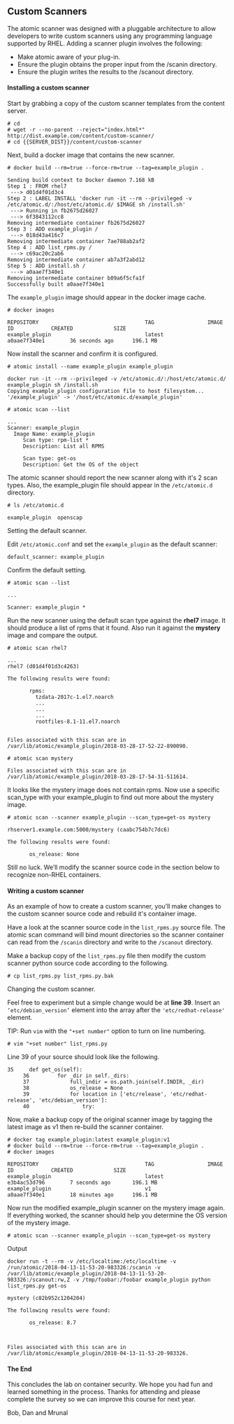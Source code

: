## Custom Scanners


The atomic scanner was designed with a pluggable architecture to allow developers to write custom scanners using any programming language supported by RHEL. Adding a scanner plugin involves the following:

* Make atomic aware of your plug-in.
* Ensure the plugin obtains the proper input from the /scanin directory. 
* Ensure the plugin writes the results to the /scanout directory.

#### Installing a custom scanner

Start by grabbing a copy of the custom scanner templates from the content server.

~~~shell
# cd 
# wget -r --no-parent --reject="index.html*" http://dist.example.com/content/custom-scanner/
# cd {{SERVER_DIST}}/content/custom-scanner
~~~

Next, build a docker image that contains the new scanner.

~~~shell
# docker build --rm=true --force-rm=true --tag=example_plugin .

Sending build context to Docker daemon 7.168 kB
Step 1 : FROM rhel7
 ---> d01d4f01d3c4
Step 2 : LABEL INSTALL 'docker run -it --rm --privileged -v /etc/atomic.d/:/host/etc/atomic.d/ $IMAGE sh /install.sh'
 ---> Running in fb2675d26027
 ---> 6f3843112cc8
Removing intermediate container fb2675d26027
Step 3 : ADD example_plugin /
 ---> 018d43a416c7
Removing intermediate container 7ae788ab2af2
Step 4 : ADD list_rpms.py /
 ---> c69ac20c2ab6
Removing intermediate container ab7a3f2abd12
Step 5 : ADD install.sh /
 ---> a0aae7f340e1
Removing intermediate container b09a6f5cfa1f
Successfully built a0aae7f340e1
~~~

The ```example_plugin``` image should appear in the docker image cache.

~~~shell
# docker images

REPOSITORY                                  TAG                 IMAGE ID            CREATED             SIZE
example_plugin                              latest              a0aae7f340e1        36 seconds ago      196.1 MB
~~~

Now install the scanner and confirm it is configured.

~~~shell
# atomic install --name example_plugin example_plugin

docker run -it --rm --privileged -v /etc/atomic.d/:/host/etc/atomic.d/ example_plugin sh /install.sh
Copying example_plugin configuration file to host filesystem...
'/example_plugin' -> '/host/etc/atomic.d/example_plugin'

# atomic scan --list

...
Scanner: example_plugin 
  Image Name: example_plugin
     Scan type: rpm-list * 
     Description: List all RPMS

     Scan type: get-os 
     Description: Get the OS of the object
~~~

The atomic scanner should report the new scanner along with it's 2 scan types. Also, the example_plugin file should appear in the ```/etc/atomic.d``` directory. 

~~~shell
# ls /etc/atomic.d

example_plugin  openscap
~~~

Setting the default scanner.

Edit ```/etc/atomic.conf``` and set the ```example_plugin``` as the default scanner:

~~~shell
default_scanner: example_plugin
~~~

Confirm the default setting.

~~~shell
# atomic scan --list

...

Scanner: example_plugin * 
~~~

Run the new scanner using the default scan type against the **rhel7** image. It should produce a list of rpms that it found. Also run it against the **mystery** image and compare the output.

~~~shell
# atomic scan rhel7

...
rhel7 (d01d4f01d3c4263)

The following results were found:

       rpms:
         tzdata-2017c-1.el7.noarch
         ...
         ...
         ...
         rootfiles-8.1-11.el7.noarch


Files associated with this scan are in /var/lib/atomic/example_plugin/2018-03-28-17-52-22-890090.

# atomic scan mystery

Files associated with this scan are in /var/lib/atomic/example_plugin/2018-03-28-17-54-31-511614.
~~~

It looks like the mystery image does not contain rpms. Now use a specific scan_type with your example_plugin to find out more about the mystery image.

~~~shell
# atomic scan --scanner example_plugin --scan_type=get-os mystery

rhserver1.example.com:5000/mystery (caabc754b7c7dc6)

The following results were found:

       os_release: None
~~~

Still no luck. We’ll modify the scanner source code in the section below to recognize non-RHEL containers.

#### Writing a custom scanner

As an example of how to create a custom scanner, you’ll make changes to the custom scanner source code and rebuild it's container image. 

Have a look at the scanner source code in the ```list_rpms.py``` source file. The atomic scan command will bind mount directories so the scanner container can read from the ```/scanin``` directory and write to the ```/scanout``` directory.

Make a backup copy of the ```list_rpms.py``` file then modify the custom scanner python source code according to the following. 

~~~shell
# cp list_rpms.py list_rpms.py.bak
~~~

Changing the custom scanner.

Feel free to experiment but a simple change would be at **line 39**. Insert an ```‘etc/debian_version’``` element into the array after the ```'etc/redhat-release'``` element.

TIP: Run ```vim``` with the ```"+set number"``` option to turn on line numbering.

~~~shell
# vim "+set number" list_rpms.py
~~~

Line 39 of your source should look like the following.

~~~shell
35     def get_os(self):
     36         for _dir in self._dirs:
     37             full_indir = os.path.join(self.INDIR, _dir)
     38             os_release = None
     39             for location in ['etc/release', 'etc/redhat-release', 'etc/debian_version']:
     40                 try:
~~~

Now, make a backup copy of the original scanner image by tagging the latest image as v1 then re-build the scanner container.

~~~shell
# docker tag example_plugin:latest example_plugin:v1
# docker build --rm=true --force-rm=true --tag=example_plugin .
# docker images

REPOSITORY                                  TAG                 IMAGE ID            CREATED             SIZE
example_plugin                              latest              e3b4ac53d796        7 seconds ago       196.1 MB
example_plugin                              v1                  a0aae7f340e1        18 minutes ago      196.1 MB
~~~

Now run the modified example_plugin scanner on the mystery image again. If everything worked, the scanner should help you determine the OS version of the mystery image.

~~~shell
# atomic scan --scanner example_plugin --scan_type=get-os mystery
~~~

Output

~~~shell
docker run -t --rm -v /etc/localtime:/etc/localtime -v /run/atomic/2018-04-13-11-53-20-983326:/scanin -v /var/lib/atomic/example_plugin/2018-04-13-11-53-20-983326:/scanout:rw,Z -v /tmp/foobar:/foobar example_plugin python list_rpms.py get-os

mystery (c82b952c1204204)

The following results were found:

       os_release: 8.7



Files associated with this scan are in /var/lib/atomic/example_plugin/2018-04-13-11-53-20-983326.
~~~

#### The End

This concludes the lab on container security. We hope you had fun and learned something in the process. Thanks for attending and please complete the survey so we can improve this course for next year.

Bob, Dan and Mrunal



